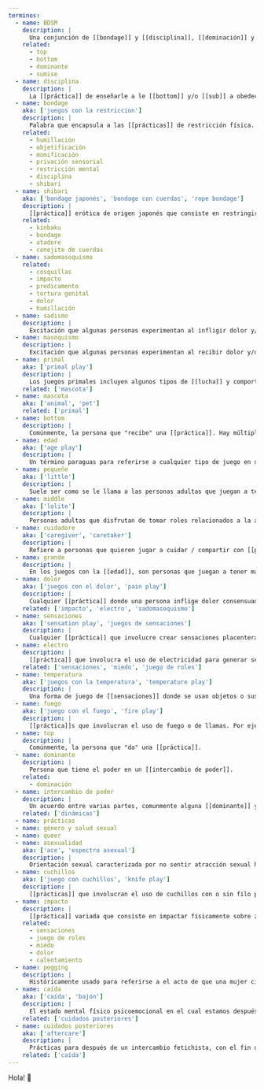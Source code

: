 ```yaml
---
terminos:
  - name: BDSM
    description: |
      Una conjunción de [[bondage]] y [[disciplina]], [[dominación]] y [[sumisión]], y [[sadismo]] y [[masoquismo]].
    related:
      - top
      - bottom
      - dominante
      - sumise
  - name: disciplina
    description: |
      La [[práctica]] de enseñarle a le [[bottom]] y/o [[sub]] a obedecer órdenes, o a seguir las reglas que le Dom establezca.
  - name: bondage
    aka: ['juegos con la restriccion']
    description: |
      Palabra que encapsula a las [[prácticas]] de restricción física.
    related:
      - humillación
      - objetificación
      - momificación
      - privación sensorial
      - restricción mental
      - disciplina
      - shibari
  - name: shibari
    aka: ['bondage japonés', 'bondage con cuerdas', 'rope bondage']
    description: |
      [[práctica]] erótica de origen japonés que consiste en restringir la movilidad de una persona usando cuerdas.
    related:
      - kinbaku
      - bondage
      - atadore
      - conejite de cuerdas
  - name: sadomasoquismo
    related:
      - cosquillas
      - impacto
      - predicamento
      - tortura genital
      - dolor
      - humillación
  - name: sadismo
    description: |
      Excitación que algunas personas experimentan al infligir dolor y/o sufrimiento de forma consensuada o al verlo ser infligido.
  - name: masoquismo
    description: |
      Excitación que algunas personas experimentan al recibir dolor y/o sufrir de forma consensuada.
  - name: primal
    aka: ['primal play']
    description: |
      Los juegos primales incluyen algunos tipos de [[lucha]] y comportamientos animales.
    related: ['mascota']
  - name: mascota
    aka: ['animal', 'pet']
    related: ['primal']
  - name: bottom
    description: |
      Comúnmente, la persona que "recibe" una [[práctica]]. Hay múltiples formas y sabores de bottom: [[conejite de cuerdas]], [[power bottom]], [[Dom]] bottom, [[brat]] bottom, etc...
  - name: edad
    aka: ['age play']
    description: |
      Un término paraguas para referirse a cualquier tipo de juego en donde alguna persona adulta pretenda tener una edad diferente a la que tiene en la actualidad.
  - name: pequeñe
    aka: ['little']
    description: |
      Suele ser como se le llama a las personas adultas que juegan a tener menos edad que su edad cronológica en juegos con la [[edad]].
  - name: middle
    aka: ['lolite']
    description: |
      Personas adultas que disfrutan de tomar roles relacionados a la adolescencia / pubertad en juegos con la [[edad]]. También "lolites".
  - name: cuidadore
    aka: ['caregiver', 'caretaker']
    description: |
      Refiere a personas que quieren jugar a cuidar / compartir con [[pequeñe]]s sin tomar algún rol especifico.
  - name: grande
    description: |
      En los juegos con la [[edad]], son personas que juegan a tener más edad que su edad cronológica y / o son les [[cuidadore]]s.
  - name: dolor
    aka: ['juegos con el dolor', 'pain play']
    description: |
      Cualquier [[práctica]] donde una persona inflige dolor consensuadamente para generar placer.
    related: ['impacto', 'electro', 'sadomasoquismo']
  - name: sensaciones
    aka: ['sensation play', 'juegos de sensaciones']
    description: |
      Cualquier [[práctica]] que involucre crear sensaciones placenteras o displacenteras sobre una persona. Se puede usar hielo, seda, cera caliente, texturas, etc. Se suele hacer con le [[bottom]] cegade.
  - name: electro
    description: |
      [[práctica]] que involucra el uso de electricidad para generar sensaciones en el cuerpo. Se considera un tipo de [[edge]] play.
    related: ['sensaciones', 'miedo', 'juego de roles']
  - name: temperatura
    aka: ['juegos con la temperatura', 'temperature play']
    description: |
      Una forma de juego de [[sensaciones]] donde se usan objetos o sustancias que estimulan los neuroreceptores del cuerpo con calor y frío para generar placer.
  - name: fuego
    aka: ['juego con el fuego', 'fire play']
    description: |
      [[práctica]]s que involucran el uso de fuego o de llamas. Por ejemplo el uso de alcohol para generar una llama breve y rápidamente extinguirla. Considerado un tipo de [[edge]] play.
  - name: top
    description: |
      Comúnmente, la persona que "da" una [[práctica]].
  - name: dominante
    description: |
      Persona que tiene el poder en un [[intercambio de poder]].
    related:
      - dominación
  - name: intercambio de poder
    description: |
      Un acuerdo entre varias partes, comunmente alguna [[dominante]] y alguna [[sumisa]], donde la parte [[sumisa]] le entrega poder sobre aspectos de sí misma a la [[dominante]].
    related: ['dinámicas']
  - name: prácticas
  - name: género y salud sexual
  - name: queer
  - name: asexualidad
    aka: ['ace', 'espectro asexual']
    description: |
      Orientación sexual caracterizada por no sentir atracción sexual hacía otras personas.
  - name: cuchillos
    aka: ['juego con cuchillos', 'knife play']
    description: |
      [[prácticas]] que involucran el uso de cuchillos con o sin filo para generar [[sensaciones]], [[miedo]] (fear play), [[dolor]] (pain play) y [[cortes]] (blood play) como parte de un [[juego de roles]].
  - name: impacto
    description: |
      [[práctica]] variada que consiste en impactar físicamente sobre zonas del cuerpo con fines eróticos/sensuales/catárticos.
    related:
      - sensaciones
      - juego de roles
      - miedo
      - dolor
      - calentamiento
  - name: pegging
    description: |
      Históricamente usado para referirse a el acto de que una mujer cis penetre analmente con un strap on/cinturonga a un hombre cis. Hoy en día es utilizado por algunas personas para referirse a cualquier persona que use un strap-on para sexo anal, aunque suele circular más con ese nombre cuando se usa sobre hombres cis.
  - name: caída
    aka: ['caída', 'bajón']
    description: |
      El estado mental físico psicoemocional en el cual estamos después de una experiencia intensa pero positiva.
    related: ['cuidados posteriores']
  - name: cuidados posteriores
    aka: ['aftercare']
    description: |
      Prácticas para después de un intercambio fetichista, con el fin de procesar la escena y transicionar hacia la cotidianeidad.
    related: ['caída']
---
```


Hola! 👋
